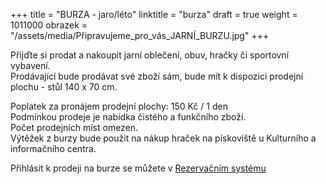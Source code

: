 +++
title = "BURZA - jaro/léto"
linktitle = "burza"
draft = true
weight = 1011000
obrazek = "/assets/media/Připravujeme_pro_vás_JARNÍ_BURZU.jpg"
+++

Přijďte si prodat a nakoupit jarní oblečení, obuv, hračky či sportovní vybavení.  
Prodávající bude prodávat své zboží sám, bude mít k dispozici prodejní plochu - stůl 140 x 70 cm.

Poplatek za pronájem prodejní plochy: 150 Kč / 1 den  
Podmínkou prodeje je nabídka čistého a funkčního zboží.  
Počet prodejních míst omezen.  
Výtěžek z burzy bude použit na nákup hraček na pískoviště u Kulturního a informačního centra.

Přihlásit k prodeji na burze se můžete v [Rezervačním systému](https://brezanek.webooker.eu/Actions/Register/121641?returnUrl=Actions&tabName=detail)

